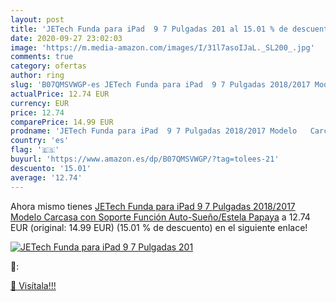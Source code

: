 ```yaml
---
layout: post
title: 'JETech Funda para iPad  9 7 Pulgadas 201 al 15.01 % de descuento'
date: 2020-09-27 23:02:03
image: 'https://m.media-amazon.com/images/I/31l7asoIJaL._SL200_.jpg'
comments: true
category: ofertas
author: ring
slug: 'B07QMSVWGP-es JETech Funda para iPad  9 7 Pulgadas 2018/2017 Modelo   Carcasa con Soporte Función  Auto-Sueño/Estela  Papaya'
actualPrice: 12.74 EUR
currency: EUR
price: 12.74
comparePrice: 14.99 EUR
prodname: 'JETech Funda para iPad  9 7 Pulgadas 2018/2017 Modelo   Carcasa con Soporte Función  Auto-Sueño/Estela  Papaya'
country: 'es'
flag: '🇪🇸'
buyurl: 'https://www.amazon.es/dp/B07QMSVWGP/?tag=tolees-21'
descuento: '15.01'
average: '12.74'
---
```


Ahora mismo tienes [JETech Funda para iPad  9 7 Pulgadas 2018/2017 Modelo   Carcasa con Soporte Función  Auto-Sueño/Estela  Papaya](https://www.amazon.es/dp/B07QMSVWGP/?tag=tolees-21) a 12.74 EUR (original: 14.99 EUR) (15.01 %  de descuento) en el siguiente enlace!

[![JETech Funda para iPad  9 7 Pulgadas 201](https://m.media-amazon.com/images/I/31l7asoIJaL._SL200_.jpg)](https://www.amazon.es/dp/B07QMSVWGP/?tag=tolees-21)

🔎:


[🛒 Visítala!!!](https://www.amazon.es/dp/B07QMSVWGP/?tag=tolees-21)
